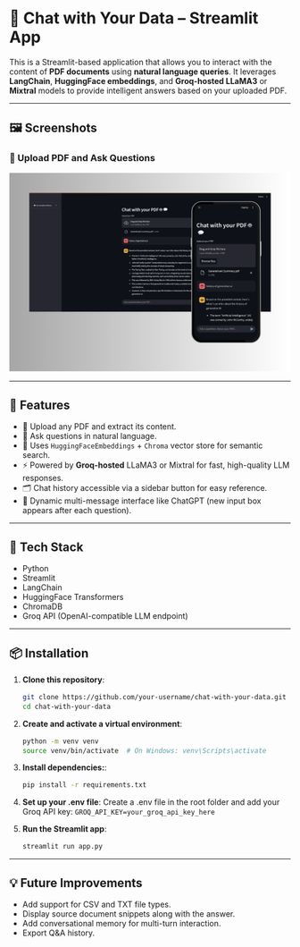 # 🤖 Chat with Your Data – Streamlit App

This is a Streamlit-based application that allows you to interact with the content of **PDF documents** using **natural language queries**. It leverages **LangChain**, **HuggingFace embeddings**, and **Groq-hosted LLaMA3** or **Mixtral** models to provide intelligent answers based on your uploaded PDF.

---

## 🖼️ Screenshots

### 📄 Upload PDF and Ask Questions  
![Upload PDF](screenshots/final_design.png)

---

## 🚀 Features

- 📄 Upload any PDF and extract its content.
- 🤖 Ask questions in natural language.
- 🧠 Uses `HuggingFaceEmbeddings` + `Chroma` vector store for semantic search.
- ⚡ Powered by **Groq-hosted** LLaMA3 or Mixtral for fast, high-quality LLM responses.
- 🗂️ Chat history accessible via a sidebar button for easy reference.
- 💬 Dynamic multi-message interface like ChatGPT (new input box appears after each question).


---

## 🧰 Tech Stack

- Python
- Streamlit
- LangChain
- HuggingFace Transformers
- ChromaDB
- Groq API (OpenAI-compatible LLM endpoint)

---

## 📦 Installation

1. **Clone this repository**:
   ```bash
   git clone https://github.com/your-username/chat-with-your-data.git
   cd chat-with-your-data

2. **Create and activate a virtual environment**:
    ```bash
    python -m venv venv
    source venv/bin/activate  # On Windows: venv\Scripts\activate

3. **Install dependencies:**:
    ```bash
    pip install -r requirements.txt

4. **Set up your .env file**:
Create a .env file in the root folder and add your Groq API key:
    `GROQ_API_KEY=your_groq_api_key_here`


5. **Run the Streamlit app**:
    ```bash
    streamlit run app.py
---

## 💡 Future Improvements

- Add support for CSV and TXT file types.
- Display source document snippets along with the answer.
- Add conversational memory for multi-turn interaction.
- Export Q&A history.
